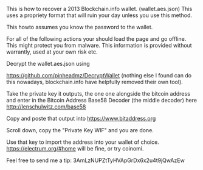 This is how to recover a 2013 Blockchain.info wallet. (wallet.aes.json)
This uses a propriety format that will ruin your day unless you use this method.

This howto assumes you know the password to the wallet. 

For all of the following actions your should load the page and go offline. This might protect you from malware. This information is provided without warrantly, used at your own risk etc.

Decrypt the wallet.aes.json using  

https://github.com/pinheadmz/DecryptWallet (nothing else I found can do this nowadays, blockchain.info have helpfully removed their own tool). 


Take the private key it outputs, the one one alongside the bitcoin address and enter in the Bitcoin Address Base58 Decoder (the middle decoder) here http://lenschulwitz.com/base58

Copy and poste that output into https://www.bitaddress.org 

Scroll down, copy the "Private Key WIF" and you are done.

Use that key to import the address into your wallet of choice. https://electrum.org/#home will be fine, or try coinomi. 




Feel free to send me a tip: 3AmLzNUPZtTyHVApGrDx6x2u4t9jQwAzEw



